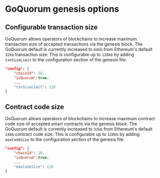 # GoQuorum genesis options

## Configurable transaction size

GoQuorum allows operators of blockchains to increase maximum transaction size of accepted transactions
via the genesis block. The GoQuorum default is currently increased to `64kb` from Ethereum's default `32kb`
transaction size. This is configurable up to `128kb` by adding `txnSizeLimit` to the configuration section of the genesis file:

``` json
"config": {
    "chainId": 10,
    "isQuorum":true.
    ...
    "txnSizeLimit": 128
}
```

## Contract code size

GoQuorum allows operators of blockchains to increase maximum contract code size of accepted smart contracts
via the genesis block. The GoQuorum default is currently increased to `32kb` from Ethereum's default `24kb`
contract code size. This is configurable up to `128kb` by adding `maxCodeSize` to the configuration section of the genesis file:

``` json
"config": {
    "chainId": 10,
    "isQuorum":true.
    ...
    "maxCodeSize": 128
}
```
